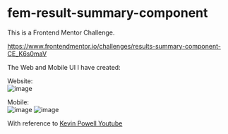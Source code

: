 # fem-result-summary-component

This is a Frontend Mentor Challenge.

https://www.frontendmentor.io/challenges/results-summary-component-CE_K6s0maV


The Web and Mobile UI I have created:

Website:
<br>
![image](https://github.com/user-attachments/assets/c0276e53-a479-4daf-94d6-e9e6d9b3b657)

Mobile:
<br>
![image](https://github.com/user-attachments/assets/e8e6a859-c59d-4d83-a085-4c82d7b006f2)
![image](https://github.com/user-attachments/assets/2fad199b-62db-4dea-b4ec-21c78dbed66e)



With reference to [Kevin Powell Youtube](https://www.youtube.com/watch?v=wEujWuPQU0U)
